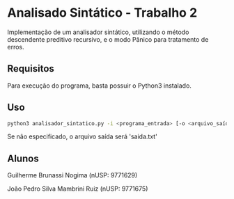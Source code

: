 # Analisado Sintático - Trabalho 2 

Implementação de um analisador sintático, utilizando o método descendente preditivo recursivo, e o modo Pânico para tratamento de erros.

## Requisitos

Para execução do programa, basta possuir o Python3 instalado.

## Uso

```bash
python3 analisador_sintatico.py -i <programa_entrada> [-o <arquivo_saída>]
```
Se não especificado, o arquivo saída será 'saida.txt'

## Alunos

Guilherme Brunassi Nogima (nUSP: 9771629)

João Pedro Silva Mambrini Ruiz (nUSP: 9771675)